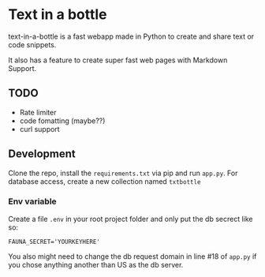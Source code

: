 # Text in a bottle

text-in-a-bottle is a fast webapp made in Python to create and share text or code snippets.

It also has a feature to create super fast web pages with Markdown Support. 


## TODO

- Rate limiter
- code fomatting (maybe??)
- curl support

## Development

Clone the repo, install the `requirements.txt` via pip and run `app.py`. For database access, create a new collection named `txtbottle`

### Env variable

Create a file `.env` in your root project folder and only put the db secrect like so:

```
FAUNA_SECRET='YOURKEYHERE'
```

You also might need to change the db request domain in line #18 of `app.py` if you chose anything another than US as the db server.
